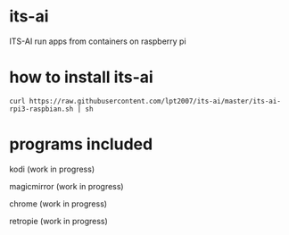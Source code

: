# its-ai
ITS-AI run apps from containers on raspberry pi

# how to install its-ai
```
curl https://raw.githubusercontent.com/lpt2007/its-ai/master/its-ai-rpi3-raspbian.sh | sh
```

# programs included
kodi (work in progress)

magicmirror (work in progress)

chrome (work in progress)

retropie (work in progress)
